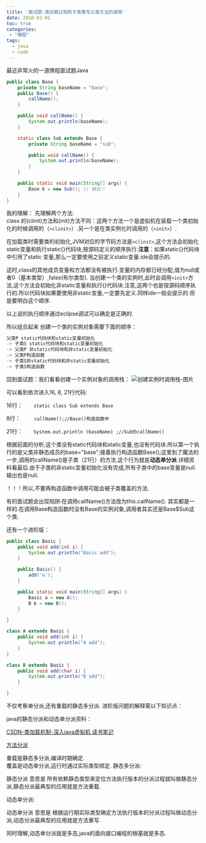 ```yaml
---
title: '面试题-类加载过程和子类重写父类方法的调用'
date: 2016-01-01
toc: true
categories:
 - "编程"
tags: 
  - java
  - code
--- 
```


最近非常火的一道携程面试题Java
```java
public class Base {
    private String baseName = "base";
    public Base() {
        callName();
    }

    public void callName() {
        System.out.println(baseName);
    }

    static class Sub extends Base {
        private String baseName = "sub";

        public void callName() {
            System.out.println(baseName);
        }
    }

    public static void main(String[] args) {
        Base b = new Sub(); // 输出？
    }
}
```

<!--more-->

我的理解：
先理解两个方法:  
class 的(clinit)方法和(init)方法不同：这两个方法一个是虚拟机在装载一个类初始化的时候调用的（`<clinit>`）.另一个是在类实例化时调用的（`<init>`）.

在加载类时需要类的初始化,JVM对应的字节码方法是`<clinit>`,这个方法会初始化static变量和执行static{}代码块,按源码定义的顺序执行.**注意**：如果static{}代码块中引用了static 变量,那么一定要使用之前定义static变量.ide会提示的.

这时,class的其他成员变量和方法都没有被执行.变量的内存都已经分配,值为null或者0（基本类型）,false(布尔类型).
当创建一个类的实例时,此时会调用`<init>`方法,这个方法会初始化非static变量和执行{}代码块.注意,这两个也是按源码顺序执行的.所以代码块如果要使用非static变量,一定要先定义.同样ide一般会提示的.但是要明白这个顺序.

以上说的执行顺序通过eclipse调试可以确定是正确的.

所以组合起来 创建一个类的实例对象需要下面的顺序：

``` s
父类P static代码块和static变量初始化 
-> 子类S static代码块和static变量初始化  
-> 父类P 非static代码块和非static变量初始化 
-> 父类P构造函数 
-> 子类S非static代码块和非static变量初始化 
-> 子类S构造函数
```

回到面试题：我们看看创建一个实例对象的调用栈：
![创建实例时调用栈-图片](http://images2015.cnblogs.com/blog/448566/201606/448566-20160614095756354-125586075.jpg)

可以看到依次进入16, 8, 21行代码: 

16行：`    static class Sub extends Base`

8行：`     callName();//Base()构造函数中`

21行：`    System.out.println (baseName) ;//Sub的callName()`

根据前面的分析,这个类没有static代码块和static变量,也没有代码块.所以第一个执行的是父类非静态成员的base="base";接着执行构造函数Base();这里到了魔法的一步,调用的callName()是子类（21行）的方法.这个行为就是**动态单分派**.详细资料看最后.由于子类的非static变量初始化没有完成,所有子类中的base变量是null.输出也是null.

！！！所以,不要再构造函数中调用可能会被子类覆盖的方法.

有的面试题会出现陷阱:在调用callName()方法改为this.callName(). 其实都是一样的.在调用Base构造函数时没有Base的实例对象,调用者其实还是Base$Sub这个类.


还有一个进阶版：

```java
public class Basic {
	public void add(int i) {
		System.out.println("Basic add");
	}

	public Basic() {
		add('a');
	}

	public static void main(String[] args) {
		Basic a = new A();
		B b = new B();
	}

}

class A extends Basic {
	public void add(int i) {
		System.out.println("A add");
	}
}

class B extends Basic {
	public void add(char i) {
		System.out.println("B add");
	}

}
```
不仅考察单分派,还有重载的静态多分派.
进阶版问题的解释需以下知识点：

java的静态分派和动态单分派资料：

[CSDN-类加载机制-深入java虚拟机 读书笔记](http://blog.csdn.net/ns_code/article/details/17881581)

[方法分派](http://rednaxelafx.iteye.com/blog/260206)

重载是静态多分派,编译时期确定.  
覆盖是动态单分派,运行时通过实际类型绑定.
静态多分派:  
    
静态分派 意思是 所有依赖静态类型来定位方法执行版本的分派过程就叫做静态分派,静态分派最典型的应用就是方法重载.   

动态单分派: 
     
动态单分派 意思是 根据运行期实际类型确定方法执行版本的分派过程叫做动态分派,动态分派最典型的应用就是方法重写.   

同时理解,动态单分派就是多态,java的面向接口编程的根基就是多态.
